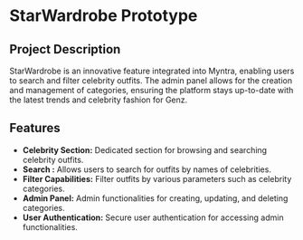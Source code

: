 # StarWardrobe Prototype

## Project Description
StarWardrobe is an innovative feature integrated into Myntra, enabling users to search and filter celebrity outfits. The admin panel allows for the creation and management of categories, ensuring the platform stays up-to-date with the latest trends and celebrity fashion for Genz.

## Features
- **Celebrity Section:** Dedicated section for browsing and searching celebrity outfits.
- **Search :** Allows users to search for outfits by names of celebrities.
- **Filter Capabilities:** Filter outfits by various parameters such as celebrity categories.
- **Admin Panel:** Admin functionalities for creating, updating, and deleting categories.
- **User Authentication:** Secure user authentication for accessing admin functionalities.
  


